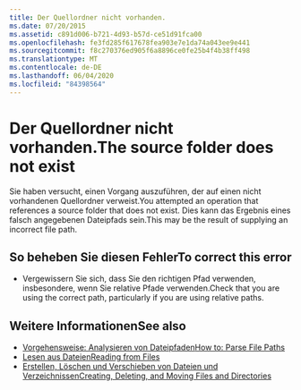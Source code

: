 ```yaml
---
title: Der Quellordner nicht vorhanden.
ms.date: 07/20/2015
ms.assetid: c891d006-b721-4d93-b57d-ce51d91fca00
ms.openlocfilehash: fe3fd285f617678fea903e7e1da74a043ee9e441
ms.sourcegitcommit: f8c270376ed905f6a8896ce0fe25b4f4b38ff498
ms.translationtype: MT
ms.contentlocale: de-DE
ms.lasthandoff: 06/04/2020
ms.locfileid: "84398564"
---
```

# <a name="the-source-folder-does-not-exist"></a><span data-ttu-id="01d43-102">Der Quellordner nicht vorhanden.</span><span class="sxs-lookup"><span data-stu-id="01d43-102">The source folder does not exist</span></span>
<span data-ttu-id="01d43-103">Sie haben versucht, einen Vorgang auszuführen, der auf einen nicht vorhandenen Quellordner verweist.</span><span class="sxs-lookup"><span data-stu-id="01d43-103">You attempted an operation that references a source folder that does not exist.</span></span> <span data-ttu-id="01d43-104">Dies kann das Ergebnis eines falsch angegebenen Dateipfads sein.</span><span class="sxs-lookup"><span data-stu-id="01d43-104">This may be the result of supplying an incorrect file path.</span></span>  
  
## <a name="to-correct-this-error"></a><span data-ttu-id="01d43-105">So beheben Sie diesen Fehler</span><span class="sxs-lookup"><span data-stu-id="01d43-105">To correct this error</span></span>  
  
- <span data-ttu-id="01d43-106">Vergewissern Sie sich, dass Sie den richtigen Pfad verwenden, insbesondere, wenn Sie relative Pfade verwenden.</span><span class="sxs-lookup"><span data-stu-id="01d43-106">Check that you are using the correct path, particularly if you are using relative paths.</span></span>  
  
## <a name="see-also"></a><span data-ttu-id="01d43-107">Weitere Informationen</span><span class="sxs-lookup"><span data-stu-id="01d43-107">See also</span></span>

- [<span data-ttu-id="01d43-108">Vorgehensweise: Analysieren von Dateipfaden</span><span class="sxs-lookup"><span data-stu-id="01d43-108">How to: Parse File Paths</span></span>](../developing-apps/programming/drives-directories-files/how-to-parse-file-paths.md)
- [<span data-ttu-id="01d43-109">Lesen aus Dateien</span><span class="sxs-lookup"><span data-stu-id="01d43-109">Reading from Files</span></span>](../developing-apps/programming/drives-directories-files/reading-from-files.md)
- [<span data-ttu-id="01d43-110">Erstellen, Löschen und Verschieben von Dateien und Verzeichnissen</span><span class="sxs-lookup"><span data-stu-id="01d43-110">Creating, Deleting, and Moving Files and Directories</span></span>](../developing-apps/programming/drives-directories-files/creating-deleting-and-moving-files-and-directories.md)
